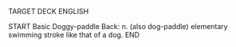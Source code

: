 TARGET DECK
ENGLISH

START
Basic
Doggy-paddle
Back: n. (also dog-paddle) elementary swimming stroke like that of a dog.
END
